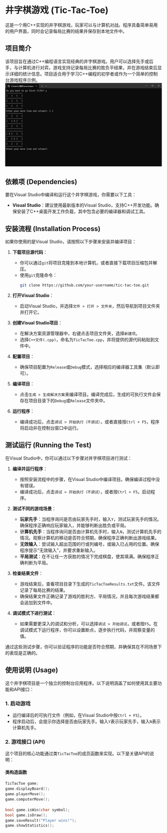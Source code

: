 # 井字棋游戏 (Tic-Tac-Toe)

这是一个用C++实现的井字棋游戏，玩家可以与计算机对战。程序具备简单易用的用户界面，同时会记录每局比赛的结果并保存到本地文件中。

## 项目简介

该项目旨在通过C++编程语言实现经典的井字棋游戏。用户可以选择先手或后手，与计算机进行对弈。游戏支持记录每局比赛的胜负平结果，并在游戏结束后显示详细的统计信息。项目适合用于学习C++编程的初学者或作为一个简单的控制台游戏程序示例。
![加载错误](jinziqi.png)



## 依赖项 (Dependencies)

要在Visual Studio中编译和运行这个井字棋游戏，你需要以下工具：

- **Visual Studio**：建议使用最新版本的Visual Studio，支持C++开发功能。确保安装了C++桌面开发工作负载，其中包含必要的编译器和调试工具。

## 安装流程 (Installation Process)

如果你使用的是Visual Studio，请按照以下步骤来安装并编译项目：

1. **下载项目源代码**：
   - 你可以通过`git`将项目克隆到本地计算机，或者直接下载项目压缩包并解压。
   - 使用`git`克隆命令：
     ```bash
     git clone https://github.com/your-username/tic-tac-toe.git
     ```

2. **打开Visual Studio**：
   - 启动Visual Studio，并选择`文件 > 打开 > 文件夹`，然后导航到项目文件夹并打开它。

3. **创建Visual Studio项目**：
   - 在解决方案资源管理器中，右键点击项目文件夹，选择`新建项`。
   - 选择`C++文件(.cpp)`，命名为`TicTacToe.cpp`，并将提供的源代码粘贴到文件中。

4. **配置项目**：
   - 确保项目配置为`Release`或`Debug`模式，选择相应的编译器工具集（默认即可）。

5. **编译项目**：
   - 点击`生成 > 生成解决方案`来编译项目。编译完成后，生成的可执行文件会保存在项目目录下的`Debug`或`Release`文件夹中。

6. **运行程序**：
   - 编译成功后，点击`调试 > 开始执行（不调试）`，或者直接按`Ctrl + F5`，程序将启动并在控制台窗口中运行。

## 测试运行 (Running the Test)

在Visual Studio中，你可以通过以下步骤对井字棋项目进行测试：

1. **编译并运行程序**：
   - 按照安装流程中的步骤，在Visual Studio中编译项目。确保编译过程中没有错误。
   - 编译成功后，点击`调试 > 开始执行（不调试）`，或者按`Ctrl + F5`，启动程序。

2. **测试不同的游戏场景**：
   - **玩家先手**：当程序询问是否由玩家先手时，输入`Y`，测试玩家先手的情况。确保程序正确响应玩家输入，并能够判断出胜负或平局。
   - **计算机先手**：当程序询问是否由计算机先手时，输入`N`，测试计算机先手的情况。观察计算机的移动是否符合预期，确保程序正确判断出游戏结果。
   - **无效输入**：尝试输入超出范围的行或列编号，或输入已占用的位置。确保程序提示“无效输入”，并要求重新输入。
   - **平局测试**：在不让任一方获胜的情况下完成棋盘，使其填满。确保程序正确判断为平局。

3. **检查结果文件**：
   - 游戏结束后，查看项目目录下生成的`TicTacToeResults.txt`文件。该文件记录了每局比赛的结果。
   - 确保结果文件正确记录了游戏的胜利方、平局情况，并且每次游戏结果都会追加到文件中。

4. **调试模式下进行测试**：
   - 如果需要更深入的调试和分析，可以选择`调试 > 开始调试`，或者按`F5`。在调试模式下运行程序，你可以设置断点，逐步执行代码，并观察变量的值。

通过这些测试步骤，你可以验证程序的功能是否符合预期，并确保其在不同场景下的表现是正确的。

## 使用说明 (Usage)

这个井字棋项目是一个独立的控制台应用程序。以下说明涵盖了如何使用其主要功能和API接口：

### 1. 启动游戏

- 运行编译后的可执行文件（例如，在Visual Studio中按`Ctrl + F5`）。
- 程序启动后，会提示你选择是否由玩家先手。输入`Y`表示玩家先手，输入`N`表示计算机先手。

### 2. 游戏接口 (API)

这个项目的核心功能通过类`TicTacToe`的成员函数来实现。以下是关键API的说明：

#### **类构造函数**

```cpp
TicTacToe game;
game.displayBoard();
game.playerMove();
game.computerMove();

bool game.isWin(char symbol);
bool game.isDraw();
game.saveResult("Player wins!");
game.showStatistics();
```